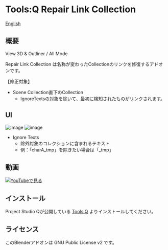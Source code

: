 # Tools:Q Repair Link Collection

[English](README.en.md)

## 概要
View 3D & Outliner / All Mode

Repair Link Collection は名称が変わったCollectionのリンクを修復するアドオンです。<br>

【修正対象】
* Scene Collection直下のCollection
  * IgnoreTextsの対象を除いて、最初に検知されたものがリンクされます。

## UI
![image](https://user-images.githubusercontent.com/1855970/172103134-91b7ab02-0d14-4a51-b9c6-c753f2f58b4b.png)
![image](https://user-images.githubusercontent.com/1855970/172103277-3d071171-0ac0-42bc-bf72-8d4cedf6ccd2.png)

* Ignore Texts
  * 除外対象のコレクションに含まれるテキスト
  * 例：「charA_tmp」を除きたい場合は「_tmp」

## 動画
[![YouTubeで見る](https://img.youtube.com/vi/j5BJpl0iSjs/0.jpg)](https://www.youtube.com/watch?v=j5BJpl0iSjs)

## インストール
Project Studio Qが公開している [Tools:Q](https://github.com/Project-StudioQ/toolsq_common) よりインストールしてください。

## ライセンス
このBlenderアドオンは GNU Public License v2 です。

